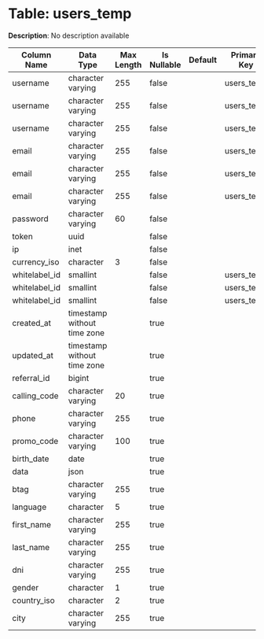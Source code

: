 # Table: users_temp

**Description**: No description available

| Column Name | Data Type | Max Length | Is Nullable | Default | Primary Key | Foreign Key |
|-------------|-----------|------------|-------------|---------|-------------|-------------|
| username | character varying | 255 | false |  | users_temp | users_temp |
| username | character varying | 255 | false |  | users_temp | users_temp |
| username | character varying | 255 | false |  | users_temp | users_temp |
| email | character varying | 255 | false |  | users_temp | users_temp |
| email | character varying | 255 | false |  | users_temp | users_temp |
| email | character varying | 255 | false |  | users_temp | users_temp |
| password | character varying | 60 | false |  |  |  |
| token | uuid |  | false |  |  |  |
| ip | inet |  | false |  |  |  |
| currency_iso | character | 3 | false |  |  |  |
| whitelabel_id | smallint |  | false |  | users_temp | users_temp |
| whitelabel_id | smallint |  | false |  | users_temp | users_temp |
| whitelabel_id | smallint |  | false |  | users_temp | users_temp |
| created_at | timestamp without time zone |  | true |  |  |  |
| updated_at | timestamp without time zone |  | true |  |  |  |
| referral_id | bigint |  | true |  |  |  |
| calling_code | character varying | 20 | true |  |  |  |
| phone | character varying | 255 | true |  |  |  |
| promo_code | character varying | 100 | true |  |  |  |
| birth_date | date |  | true |  |  |  |
| data | json |  | true |  |  |  |
| btag | character varying | 255 | true |  |  |  |
| language | character | 5 | true |  |  |  |
| first_name | character varying | 255 | true |  |  |  |
| last_name | character varying | 255 | true |  |  |  |
| dni | character varying | 255 | true |  |  |  |
| gender | character | 1 | true |  |  |  |
| country_iso | character | 2 | true |  |  |  |
| city | character varying | 255 | true |  |  |  |
